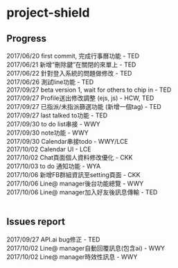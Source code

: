 # project-shield

## Progress <br />
2017/06/20 first commit, 完成行事曆功能 - TED <br />
2017/06/21 新增“刪除鍵”在關閉的來單上 - TED <br />
2017/06/22 針對登入系統的問題做修改 - TED <br />
2017/06/26 測試line功能 - TED<br />
2017/09/27 beta version 1, wait for others to chip in - TED <br />
2017/09/27 Profile送出修改調整 (ejs, js) - HCW, TED <br />
2017/09/27 已指派/未指派篩選功能 (新增一個tag) - TED <br />
2017/09/27 last talked to功能 - TED <br />
2017/09/30 to do list串接 - WWY <br />
2017/09/30 note功能 - WWY <br />
2017/09/30 Calendar串接todo - WWY/LCE <br />
2017/10/02 Calendar UI - LCE <br />
2017/10/02 Chat頁面個人資料修改優化 - CKK <br />
2017/10/03 to do 通知功能 - WYA <br />
2017/10/06 新增FB群組資訊至setting頁面 - CKK <br />
2017/10/06 Line@ manager後台功能總覽 - WWY <br />
2017/10/06 Line@ manager加入好友後訊息傳輸 - TED <br />
<br />
## Issues report<br />
2017/09/27 API.ai bug修正 - TED <br />
2017/10/02 Line@ manager自動回覆訊息(包含ai) - WWY <br />
2017/10/02 Line@ manager時效性訊息 - WWY <br />
